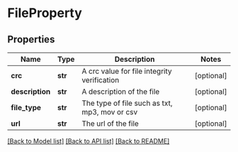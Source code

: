 # FileProperty

## Properties
Name | Type | Description | Notes
------------ | ------------- | ------------- | -------------
**crc** | **str** | A crc value for file integrity verification | [optional] 
**description** | **str** | A description of the file | [optional] 
**file_type** | **str** | The type of file such as txt, mp3, mov or csv | [optional] 
**url** | **str** | The url of the file | [optional] 

[[Back to Model list]](../README.md#documentation-for-models) [[Back to API list]](../README.md#documentation-for-api-endpoints) [[Back to README]](../README.md)


